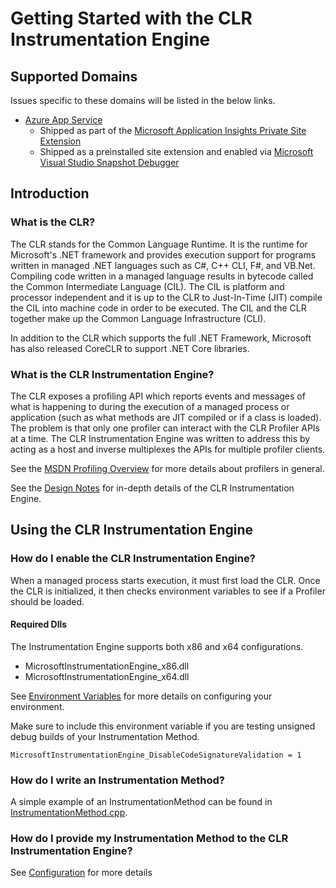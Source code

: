 # Getting Started with the CLR Instrumentation Engine

## Supported Domains

Issues specific to these domains will be listed in the below links.

* [Azure App Service](scenarios/azureappservice.md)
  * Shipped as part of the [Microsoft Application Insights Private Site Extension](scenarios/applicationinsights.md)
  * Shipped as a preinstalled site extension and enabled via [Microsoft Visual Studio Snapshot Debugger](scenarios/snapshotdebugger.md)

## Introduction

### What is the CLR?

The CLR stands for the Common Language Runtime. It is the runtime for Microsoft's .NET framework and provides execution support for programs written in managed .NET languages such as C#, C++ CLI, F#, and VB.Net. Compiling code written in a managed language results in bytecode called the Common Intermediate Language (CIL). The CIL is platform and processor independent and it is up to the CLR to Just-In-Time (JIT) compile the CIL into machine code in order to be executed. The CIL and the CLR together make up the Common Language Infrastructure (CLI).

In addition to the CLR which supports the full .NET Framework, Microsoft has also released CoreCLR to support .NET Core libraries.

### What is the CLR Instrumentation Engine?

The CLR exposes a profiling API which reports events and messages of what is happening to during the execution of a managed process or application (such as what methods are JIT compiled or if a class is loaded). The problem is that only one profiler can interact with the CLR Profiler APIs at a time. The CLR Instrumentation Engine was written to address this by acting as a host and inverse multiplexes the APIs for multiple profiler clients.

See the [MSDN Profiling Overview](https://docs.microsoft.com/en-us/dotnet/framework/unmanaged-api/profiling/profiling-overview) for more details about profilers in general.

See the [Design Notes](../DESIGN-NOTES.md) for in-depth details of the CLR Instrumentation Engine.

## Using the CLR Instrumentation Engine

### How do I enable the CLR Instrumentation Engine?

When a managed process starts execution, it must first load the CLR. Once the CLR is initialized, it then checks environment variables to see if a Profiler should be loaded.

#### Required Dlls
The Instrumentation Engine supports both x86 and x64 configurations.

* MicrosoftInstrumentationEngine_x86.dll
* MicrosoftInstrumentationEngine_x64.dll

See [Environment Variables](environment_variables.md) for more details on configuring your environment.

Make sure to include this environment variable if you are testing unsigned debug builds of your Instrumentation Method.

`MicrosoftInstrumentationEngine_DisableCodeSignatureValidation = 1`

### How do I write an Instrumentation Method?

A simple example of an InstrumentationMethod can be found in [InstrumentationMethod.cpp](../tests/InstrEngineTests/ProfilerHost/InstrumentationMethod.cpp).

### How do I provide my Instrumentation Method to the CLR Instrumentation Engine?

See [Configuration](configuration.md) for more details